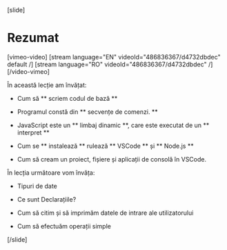 
[slide]
# Rezumat

[vimeo-video]
[stream language="EN" videoId="486836367/d4732dbdec" default /]
[stream language="RO" videoId="486836367/d4732dbdec"  /]
[/video-vimeo]

În această lecție am învățat:

- Cum să ** scriem codul de bază **

- Programul constă din ** secvențe de comenzi. **

- JavaScript este un ** limbaj dinamic **, care este executat de un ** interpret **

- Cum se ** instalează ** rulează ** VSCode ** și ** Node.js **

- Cum să cream un proiect, fișiere și aplicații de consolă în VSCode.

În lecția următoare vom învăța:

- Tipuri de date

- Ce sunt Declarațiile?

- Cum să citim și să imprimăm datele de intrare ale utilizatorului

- Cum să efectuăm operații simple

[/slide]